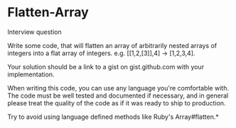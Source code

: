 # Flatten-Array
Interview question

Write some code, that will flatten an array of arbitrarily nested arrays of integers into a flat array of integers. e.g. [[1,2,[3]],4] -> [1,2,3,4].

Your solution should be a link to a gist on gist.github.com with your implementation.

When writing this code, you can use any language you're comfortable with. The code must be well tested and documented if necessary, and in general please treat the quality of the code as if it was ready to ship to production.

Try to avoid using language defined methods like Ruby's Array#flatten.*
 
